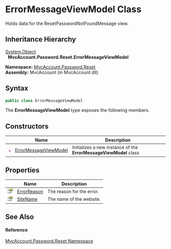 ErrorMessageViewModel Class
===========================
Holds data for the ResetPasswordNotFoundMessage view.


Inheritance Hierarchy
---------------------
[System.Object][1]  
  **MvcAccount.Password.Reset.ErrorMessageViewModel**  

**Namespace:** [MvcAccount.Password.Reset][2]  
**Assembly:** MvcAccount (in MvcAccount.dll)

Syntax
------

```csharp
public class ErrorMessageViewModel
```

The **ErrorMessageViewModel** type exposes the following members.


Constructors
------------

                 | Name                       | Description                                                       
---------------- | -------------------------- | ----------------------------------------------------------------- 
![Public method] | [ErrorMessageViewModel][3] | Initializes a new instance of the **ErrorMessageViewModel** class 


Properties
----------

                   | Name             | Description               
------------------ | ---------------- | ------------------------- 
![Public property] | [ErrorReason][4] | The reason for the error. 
![Public property] | [SiteName][5]    | The name of the website.  


See Also
--------

#### Reference
[MvcAccount.Password.Reset Namespace][2]  

[1]: http://msdn.microsoft.com/en-us/library/e5kfa45b
[2]: ../README.md
[3]: _ctor.md
[4]: ErrorReason.md
[5]: SiteName.md
[Public method]: ../../_icons/pubmethod.gif "Public method"
[Public property]: ../../_icons/pubproperty.gif "Public property"